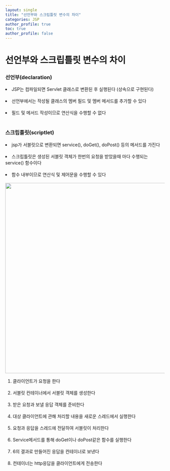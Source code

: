 ```yaml
---
layout: single
title: "선언부와 스크립틀릿 변수의 차이"
categories: JSP
author_profile: true
toc: true
author_profile: false
---
```


<h1>선언부와 스크립틀릿 변수의 차이</h1>

<h3>선언부(declaration)</h3>

<li>JSP는 컴파일되면 Servlet 클래스로 변환된 후 실행된다 (상속으로 구현된다)</li><br>
<li>선언부에서는 작성될 클래스의 멤버 필드 및 멤버 메서드를 추가할 수 있다</li><br>
<li>필드 및 메서드 작성이므로 연산식을 수행할 수 없다</li><br>

<h3>스크립틀릿(scriptlet)</h3>

<li>jsp가 서블릿으로 변환되면 service(), doGet(), doPost() 등의 메서드를 가진다</li><br>
<li>스크립틀릿은 생성된 서블릿 객체가 한번의 요청을 받았을때 마다 수행되는 service() 함수이다</li><br>
<li>함수 내부이므로 연산식 및 제어문을 수행할 수 있다</li><br>

<img src="https://hakcoding.github.io/img/JSP/jsp_servlet.png" width="600px" height="600px">

<ol>
	<li>클라이언트가 요청을 한다</li><br>
	<li>서블릿 컨테이너에서 서블릿 객체를 생성한다</li><br>
	<li>받은 요청과 보낼 응답 객체를 준비한다</li><br>
	<li>대상 클라이언트에 관해 처리할 내용을 새로운 스레드에서 실행한다</li><br>
	<li>요청과 응답을 스레드에 전달하여 서블릿이 처리한다</li><br>
	<li>Service메서드를 통해 doGet이나 doPost같은 함수를 실행한다</li><br>
	<li>6의 결과로 만들어진 응답을 컨테이너로 보낸다</li><br>
	<li>컨테이너는 http응답을 클라이언트에게 전송한다</li><br>
</ol>
